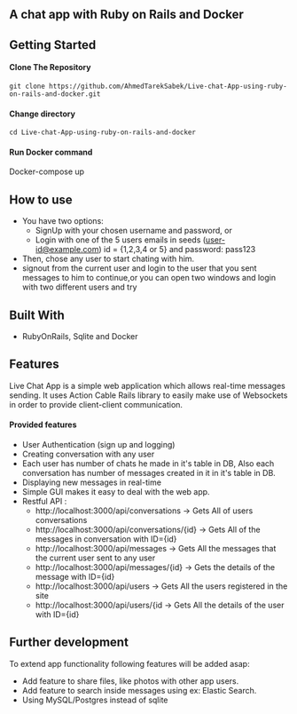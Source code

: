 A chat app with Ruby on Rails and Docker
------

Getting Started
------

#### Clone The Repository
`git clone https://github.com/AhmedTarekSabek/Live-chat-App-using-ruby-on-rails-and-docker.git`

#### Change directory
`cd Live-chat-App-using-ruby-on-rails-and-docker`

#### Run Docker command
Docker-compose up

How to use
------
- You have two options:
  - SignUp with your chosen username and password, or
  - Login with one of the 5 users emails in seeds (user-id@example.com) id = {1,2,3,4 or 5}
     and password: pass123
- Then, chose any user to start chating with him.
- signout from the current user and login to the user that you sent messages to him to continue,or
  you can open two windows and login with two different users and try

Built With
------
- RubyOnRails, Sqlite and Docker

## Features

Live Chat App is a simple web application which allows real-time messages 
sending. It uses Action Cable Rails library to easily make use of Websockets
in order to provide client-client communication. 

#### Provided features

 - User Authentication (sign up and logging)
 - Creating conversation with any user
 - Each user has number of chats he made in it's table in DB,
   Also each conversation has number of messages created in it in it's table in DB.
 - Displaying new messages in real-time
 - Simple GUI makes it easy to deal with the web app.
 - Restful API :
      - http://localhost:3000/api/conversations  -> Gets All of users conversations
      - http://localhost:3000/api/conversations/{id} -> Gets All of the messages in conversation with ID={id} 
      - http://localhost:3000/api/messages  -> Gets All the messages that the current user sent to any user
      - http://localhost:3000/api/messages/{id} -> Gets the details of the message with ID={id}
      - http://localhost:3000/api/users -> Gets All the users registered in the site
      - http://localhost:3000/api/users/{id -> Gets All the details of the user with ID={id}

## Further development

To extend app functionality following features will be added asap:
 - Add feature to share files, like photos with other app users.
 - Add feature to search inside messages using ex: Elastic Search.
 - Using MySQL/Postgres instead of sqlite 
